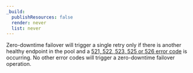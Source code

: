 ```yaml
---
_build:
  publishResources: false
  render: never
  list: never
---
```


Zero-downtime failover will trigger a single retry only if there is another healthy endpoint in the pool and a [521, 522, 523, 525 or 526 error code](/support/troubleshooting/cloudflare-errors/troubleshooting-cloudflare-5xx-errors/#error-521-web-server-is-down) is occurring. No other error codes will trigger a zero-downtime failover operation.
